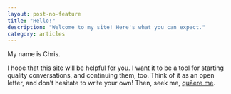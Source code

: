 ```yaml
---
layout: post-no-feature
title: "Hello!"
description: "Welcome to my site! Here's what you can expect."
category: articles
---
```


My name is Chris.

I hope that this site will be helpful for you. I want it to be a tool for starting quality conversations, and continuing them, too. Think of it as an open letter, and don’t hesitate to write your own! Then, seek me, [quāere me](https://twitter.com/QuaereMe).

